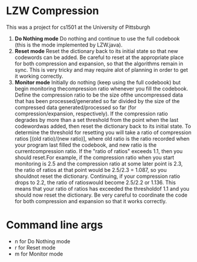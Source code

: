# LZW Compression
This was a project for cs1501 at the University of Pittsburgh
1. **Do Nothing mode** Do nothing and continue to use the full codebook (this is the mode implemented by LZW.java).
2. **Reset mode** Reset the dictionary back to its initial state so that new codewords can be added. Be careful to reset at the appropriate place for both compression and expansion, so that the algorithms remain in sync. This is very tricky and may require alot of planning in order to get it working correctly.
3. **Monitor mode** Initially do nothing (keep using the full codebook) but begin monitoring thecompression ratio whenever you fill the codebook. Define the compression ratio to be the size ofthe uncompressed data that has been processed/generated so far divided by the size of the compressed data generated/processed so far (for compression/expansion, respectively). If the compression ratio degrades by more than a set threshold from the point when the last codewordwas added, then reset the dictionary back to its initial state. To determine the threshold for resetting you will take a ratio of compression ratios [(old ratio)/(new ratio)], where old ratio is the ratio recorded when your program last filled the codebook, and new ratio is the currentcompression ratio. If the "ratio of ratios" exceeds 1.1, then you should reset.For example, if the compression ratio when you start monitoring is 2.5 and the compression ratio at some later point is 2.3, the ratio of ratios at that point would be 2.5/2.3 = 1.087, so you shouldnot reset the dictionary. Continuing, if your compression ratio drops to 2.2, the ratio of ratioswould become 2.5/2.2 or 1.136. This means that your ratio of ratios has exceeded the thresholdof 1.1 and you should now reset the dictionary. Be very careful to coordinate the code for both compression and expansion so that it works correctly.
# Command line args
- n for Do Nothing mode
- r for Reset mode
- m for Monitor mode 
